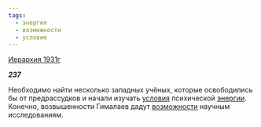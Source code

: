 ```yaml
---
tags:
  - энергия
  - возможности
  - условие
---
```

[Иерархия 1931г](https://127.0.0.1:4002/agni/1931)

___237___

Необходимо найти несколько западных учёных, которые освободились бы от предрассудков и начали изучать [условия](../../../tags/#условие) психической [энергии](../../../tags/#энергия). Конечно, возвышенности Гималаев дадут [возможности](../../../tags/#возможности) научным исследованиям.   

